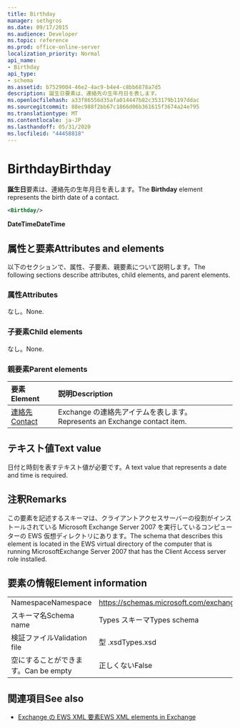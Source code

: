 ```yaml
---
title: Birthday
manager: sethgros
ms.date: 09/17/2015
ms.audience: Developer
ms.topic: reference
ms.prod: office-online-server
localization_priority: Normal
api_name:
- Birthday
api_type:
- schema
ms.assetid: b7529004-46e2-4ac9-b4e4-c8bb6878a7d5
description: 誕生日要素は、連絡先の生年月日を表します。
ms.openlocfilehash: a33f86556d35afa014447b82c353179b1197ddac
ms.sourcegitcommit: 88ec988f2bb67c1866d06b361615f3674a24e795
ms.translationtype: MT
ms.contentlocale: ja-JP
ms.lasthandoff: 05/31/2020
ms.locfileid: "44458818"
---
```

# <a name="birthday"></a><span data-ttu-id="3231e-103">Birthday</span><span class="sxs-lookup"><span data-stu-id="3231e-103">Birthday</span></span>

<span data-ttu-id="3231e-104">**誕生日**要素は、連絡先の生年月日を表します。</span><span class="sxs-lookup"><span data-stu-id="3231e-104">The **Birthday** element represents the birth date of a contact.</span></span> 
  
```xml
<Birthday/>
```

 <span data-ttu-id="3231e-105">**DateTime**</span><span class="sxs-lookup"><span data-stu-id="3231e-105">**DateTime**</span></span>
## <a name="attributes-and-elements"></a><span data-ttu-id="3231e-106">属性と要素</span><span class="sxs-lookup"><span data-stu-id="3231e-106">Attributes and elements</span></span>

<span data-ttu-id="3231e-107">以下のセクションで、属性、子要素、親要素について説明します。</span><span class="sxs-lookup"><span data-stu-id="3231e-107">The following sections describe attributes, child elements, and parent elements.</span></span>
  
### <a name="attributes"></a><span data-ttu-id="3231e-108">属性</span><span class="sxs-lookup"><span data-stu-id="3231e-108">Attributes</span></span>

<span data-ttu-id="3231e-109">なし。</span><span class="sxs-lookup"><span data-stu-id="3231e-109">None.</span></span>
  
### <a name="child-elements"></a><span data-ttu-id="3231e-110">子要素</span><span class="sxs-lookup"><span data-stu-id="3231e-110">Child elements</span></span>

<span data-ttu-id="3231e-111">なし。</span><span class="sxs-lookup"><span data-stu-id="3231e-111">None.</span></span>
  
### <a name="parent-elements"></a><span data-ttu-id="3231e-112">親要素</span><span class="sxs-lookup"><span data-stu-id="3231e-112">Parent elements</span></span>

|<span data-ttu-id="3231e-113">**要素**</span><span class="sxs-lookup"><span data-stu-id="3231e-113">**Element**</span></span>|<span data-ttu-id="3231e-114">**説明**</span><span class="sxs-lookup"><span data-stu-id="3231e-114">**Description**</span></span>|
|:-----|:-----|
|[<span data-ttu-id="3231e-115">連絡先</span><span class="sxs-lookup"><span data-stu-id="3231e-115">Contact</span></span>](contact.md) <br/> |<span data-ttu-id="3231e-116">Exchange の連絡先アイテムを表します。</span><span class="sxs-lookup"><span data-stu-id="3231e-116">Represents an Exchange contact item.</span></span>  <br/> |
   
## <a name="text-value"></a><span data-ttu-id="3231e-117">テキスト値</span><span class="sxs-lookup"><span data-stu-id="3231e-117">Text value</span></span>

<span data-ttu-id="3231e-118">日付と時刻を表すテキスト値が必要です。</span><span class="sxs-lookup"><span data-stu-id="3231e-118">A text value that represents a date and time is required.</span></span>
  
## <a name="remarks"></a><span data-ttu-id="3231e-119">注釈</span><span class="sxs-lookup"><span data-stu-id="3231e-119">Remarks</span></span>

<span data-ttu-id="3231e-120">この要素を記述するスキーマは、クライアントアクセスサーバーの役割がインストールされている Microsoft Exchange Server 2007 を実行しているコンピューターの EWS 仮想ディレクトリにあります。</span><span class="sxs-lookup"><span data-stu-id="3231e-120">The schema that describes this element is located in the EWS virtual directory of the computer that is running MicrosoftExchange Server 2007 that has the Client Access server role installed.</span></span>
  
## <a name="element-information"></a><span data-ttu-id="3231e-121">要素の情報</span><span class="sxs-lookup"><span data-stu-id="3231e-121">Element information</span></span>

|||
|:-----|:-----|
|<span data-ttu-id="3231e-122">Namespace</span><span class="sxs-lookup"><span data-stu-id="3231e-122">Namespace</span></span>  <br/> |https://schemas.microsoft.com/exchange/services/2006/types  <br/> |
|<span data-ttu-id="3231e-123">スキーマ名</span><span class="sxs-lookup"><span data-stu-id="3231e-123">Schema name</span></span>  <br/> |<span data-ttu-id="3231e-124">Types スキーマ</span><span class="sxs-lookup"><span data-stu-id="3231e-124">Types schema</span></span>  <br/> |
|<span data-ttu-id="3231e-125">検証ファイル</span><span class="sxs-lookup"><span data-stu-id="3231e-125">Validation file</span></span>  <br/> |<span data-ttu-id="3231e-126">型 .xsd</span><span class="sxs-lookup"><span data-stu-id="3231e-126">Types.xsd</span></span>  <br/> |
|<span data-ttu-id="3231e-127">空にすることができます。</span><span class="sxs-lookup"><span data-stu-id="3231e-127">Can be empty</span></span>  <br/> |<span data-ttu-id="3231e-128">正しくない</span><span class="sxs-lookup"><span data-stu-id="3231e-128">False</span></span>  <br/> |
   
## <a name="see-also"></a><span data-ttu-id="3231e-129">関連項目</span><span class="sxs-lookup"><span data-stu-id="3231e-129">See also</span></span>



- [<span data-ttu-id="3231e-130">Exchange の EWS XML 要素</span><span class="sxs-lookup"><span data-stu-id="3231e-130">EWS XML elements in Exchange</span></span>](ews-xml-elements-in-exchange.md)

